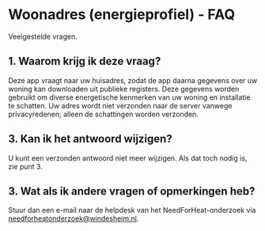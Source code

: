 # Woonadres (energieprofiel) - FAQ

Veelgestelde vragen.

## 1. Waarom krijg ik deze vraag?
Deze app vraagt naar uw huisadres, zodat de app daarna gegevens over uw woning kan downloaden uit publieke registers. Deze gegevens worden gebruikt om diverse energetische kenmerken van uw woning en installatie te schatten. Uw adres wordt niet verzonden naar de server vanwege privacyredenen; alleen de schattingen worden verzonden.

## 3. Kan ik het antwoord wijzigen?
U kunt een verzonden antwoord niet meer wijzigen. Als dat toch nodig is, zie punt 3.

## 3. Wat als ik andere vragen of opmerkingen heb?
Stuur dan een e-mail naar de helpdesk van het NeedForHeat-onderzoek via [needforheatonderzoek@windesheim.nl](mailto:needforheatonderzoek@windesheim.nl).

